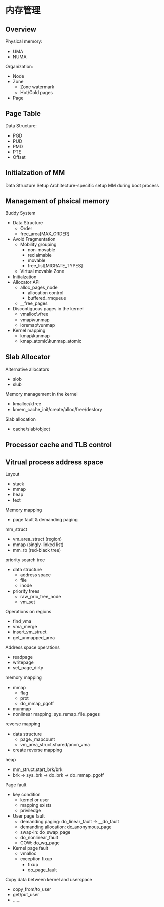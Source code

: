# 内存管理

## Overview

Physical memory:
- UMA
- NUMA

Organization:
- Node
- Zone
    - Zone watermark
    - Hot/Cold pages
- Page

## Page Table

Data Structure:
- PGD
- PUD
- PMD
- PTE
- Offset

## Initialzation of MM

Data Structure Setup
Architecture-specific setup
MM during boot process

## Management of phsical memory

Buddy System
- Data Structure
    - Order
    - free_area[MAX_ORDER]
- Avoid Fragmentation
    - Mobility grouping
        - non-movable
        - reclaimable
        - movable
        - free_list[MIGRATE_TYPES]
    - Virtual movable Zone
- Initialzation
- Allocator API
    - alloc_pages_node
        - allocation control
        - buffered_rmqueue
    - __free_pages
- Discontiguous pages in the kernel 
    - vmalloc\vfree
    - vmap\vunmap
    - ioremap\vunmap
- Kernel mapping
    - kmap\kunmap
    - kmap_atomic\kunmap_atomic

## Slab Allocator

Alternative allocators
- slob
- slub

Memory management in the kernel
- kmalloc/kfree
- kmem_cache_init/create/alloc/free/destory

Slab allocation
- cache/slab/object

## Processor cache and TLB control

## Vitrual process address space

Layout
- stack
- mmap
- heap
- text

Memory mapping
- page fault & demanding paging

mm_struct
- vm_area_struct (region)
- mmap (singly-linked list)
- mm_rb (red-black tree)

priority search tree
- data structure
    - address space
    - file
    - inode
- priority trees
    - raw_prio_tree_node
    - vm_set

Operations on regions
- find_vma
- vma_merge
- insert_vm_struct
- get_unmapped_area

Address space operations
- readpage
- writepage
- set_page_dirty

memory mapping
- mmap
    - flag
    - prot
    - do_mmap_pgoff
- munmap
- nonlinear mapping: sys_remap_file_pages

reverse mapping
- data structure
    - page._mapcount
    - vm_area_struct.shared/anon_vma
- create reverse mapping

heap
- mm_struct.start_brk/brk
- brk -> sys_brk -> do_brk -> do_mmap_pgoff

Page fault
- key condition
    - kernel or user
    - mapping exists
    - priviledge
- User page fault
    - demanding paging: do_linear_fault -> __do_fault
    - demanding allocation: do_anonymous_page
    - swap-in: do_swap_page
    - do_nonlinear_fault
    - COW: do_wq_page
- Kernel page fault
    - vmalloc
    - exception fixup
        - fixup
        - do_page_fault

Copy data between kernel and userspace
- copy_from/to_user
- get/put_user
- ......

